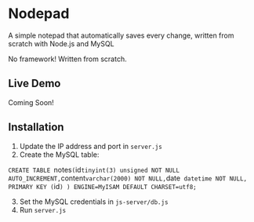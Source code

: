 # Nodepad

A simple notepad that automatically saves every change, written from scratch with Node.js and MySQL

No framework! Written from scratch.

## Live Demo

Coming Soon!

## Installation

1. Update the IP address and port in `server.js`
2. Create the MySQL table:

`CREATE TABLE `notes` (
  `id` tinyint(3) unsigned NOT NULL AUTO_INCREMENT,
  `content` varchar(2000) NOT NULL,
  `date` datetime NOT NULL,
  PRIMARY KEY (`id`)
) ENGINE=MyISAM DEFAULT CHARSET=utf8;`

3. Set the MySQL credentials in `js-server/db.js`
4. Run `server.js`